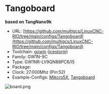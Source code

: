 # Tangoboard
**based on TangNano9k**

* URL: [https://github.com/multigcs/LinuxCNC-RIO/tree/main/configs/Tangoboard](https://github.com/multigcs/LinuxCNC-RIO/tree/main/configs/Tangoboard)
* Toolchain: [gowin](../../generator/toolchains/gowin/README.md) ([icestorm](../../generator/toolchains/icestorm/README.md))
* Family: GW1N-9C
* Type: GW1NR-LV9QN88PC6/I5
* Package: 
* Clock: 27.000Mhz (Pin:52)
* Example-Configs: [Mikcro5X](../../configs/Mikcro5X), [Tangoboard](../../configs/Tangoboard)

![board.png](board.png)

